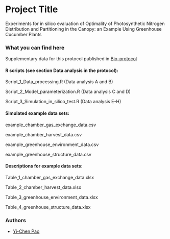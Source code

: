 # Project Title

Experiments for in silico evaluation of Optimality of Photosynthetic Nitrogen Distribution and Partitioning in the Canopy: an Example Using Greenhouse Cucumber Plants


### What you can find here
Supplementary data for this protocol published in [Bio-protocol](https://bio-protocol.org/Default.aspx)


#### R scripts (see section Data analysis in the protocol):

Script_1_Data_processing.R (Data analysis A and B) 

Script_2_Model_parameterization.R (Data analysis C and D)

Script_3_Simulation_in_silico_test.R (Data analysis E-H)



#### Simulated example data sets:

example_chamber_gas_exchange_data.csv

example_chamber_harvest_data.csv

example_greenhouse_environment_data.csv

example_greenhouse_structure_data.csv



#### Descriptions for example data sets:

Table_1_chamber_gas_exchange_data.xlsx

Table_2_chamber_harvest_data.xlsx

Table_3_greenhouse_environment_data.xlsx

Table_4_greenhouse_structure_data.xlsx



### Authors

* [Yi-Chen Pao](https://github.com/yichenpao)
